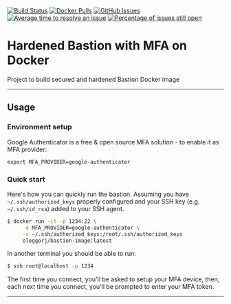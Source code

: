 [![Build Status](https://travis-ci.org/OlegGorj/bastion-image.svg?branch=master)](https://travis-ci.org/OlegGorj/bastion-image)
[![Docker Pulls](https://img.shields.io/docker/pulls/oleggorj/bastion-image.svg)](https://hub.docker.com/r/oleggorj/bastion-image)
[![GitHub Issues](https://img.shields.io/github/issues/oleggorj/bastion-image.svg)](https://github.com/oleggorj/bastion-image/issues)
[![Average time to resolve an issue](http://isitmaintained.com/badge/resolution/oleggorj/bastion-image.svg)](http://isitmaintained.com/project/oleggorj/bastion-image "Average time to resolve an issue")
[![Percentage of issues still open](http://isitmaintained.com/badge/open/oleggorj/bastion-image.svg)](http://isitmaintained.com/project/oleggorj/bastion-image "Percentage of issues still open")

# Hardened Bastion with MFA on Docker

Project to build secured and hardened Bastion Docker image

---

## Usage

### Environment setup

Google Authenticator is a free & open source MFA solution - to enable it as MFA provider:

```
export MFA_PROVIDER=google-authenticator

```

### Quick start

Here's how you can quickly run the bastion. Assuming you have `~/.ssh/authorized_keys` properly configured and your SSH key (e.g. `~/.ssh/id_rsa`) added to your SSH agent.

```bash
$ docker run -it -p 1234:22 \
     -e MFA_PROVIDER=google-authenticator \
     -v ~/.ssh/authorized_keys:/root/.ssh/authorized_keys
     oleggorj/bastion-image:latest
```

In another terminal you should be able to run:

```bash
$ ssh root@localhost -p 1234
```

The first time you connect, you'll be asked to setup your MFA device, then, each next time you connect, you'll be prompted to enter your MFA token.


---
